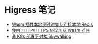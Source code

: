 # Higress 笔记

- [Wasm 插件本地测试时如何连接本地 Redis](./docs/wasm-test-redis.md)
- [使用 HTTP/HTTPS 协议加载 Wasm 插件](./docs/load-wasm-with-http.md)
- [非 K8s 部署下对接 Skywalking](./docs/non-k8s-skywalking.md)